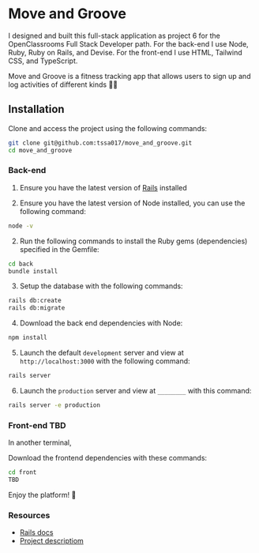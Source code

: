 # Move and Groove

I designed and built this full-stack application as project 6 for the OpenClassrooms Full Stack Developer path. For the back-end I use Node, Ruby, Ruby on Rails, and Devise. For the front-end I use HTML, Tailwind CSS, and TypeScript.

Move and Groove is a fitness tracking app that allows users to sign up and log activities of different kinds 🏊‍♀️

## Installation

Clone and access the project using the following commands:

```bash
git clone git@github.com:tssa017/move_and_groove.git
cd move_and_groove
```

### Back-end

1. Ensure you have the latest version of [Rails](https://guides.rubyonrails.org/v5.1/getting_started.html) installed

2. Ensure you have the latest version of Node installed, you can use the following command:

```bash
node -v
```

2. Run the following commands to install the Ruby gems (dependencies) specified in the Gemfile:

```bash
cd back
bundle install
```

3. Setup the database with the following commands:

```bash
rails db:create
rails db:migrate
```

4. Download the back end dependencies with Node:

```bash
npm install
```

5. Launch the default `development` server and view at `http://localhost:3000` with the following command:

```bash
rails server
```

6. Launch the `production` server and view at `________` with this command:

```bash
rails server -e production
```

### Front-end TBD

In another terminal,

Download the frontend dependencies with these commands:

```bash
cd front
TBD
```

Enjoy the platform! 🚀

### Resources

-   [Rails docs](https://guides.rubyonrails.org/)
-   [Project descriptiom](https://openclassrooms.com/fr/paths/509/projects/241/assignment)

